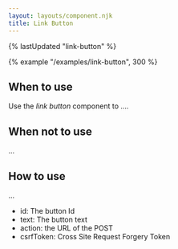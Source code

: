 ```yaml
---
layout: layouts/component.njk
title: Link Button
---
```


{% lastUpdated "link-button" %}

{% example "/examples/link-button", 300 %}

## When to use

Use the _link button_ component to ....

## When not to use

...

## How to use

...

- id: The button Id
- text: The button text
- action: the URL of the POST
- csrfToken: Cross Site Request Forgery Token
